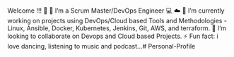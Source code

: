 Welcome !!! 👋
🔭 I’m a Scrum Master/DevOps Engineer 💻 ☁️
🌱 I’m currently working on projects using DevOps/Cloud based Tools and Methodologies - Linux, Ansible, Docker, Kubernetes, Jenkins, Git, AWS, and terraform.
👯 I’m looking to collaborate on Devops and Cloud based Projects.
⚡ Fun fact: i love dancing, listening to music and podcast...# Personal-Profile
